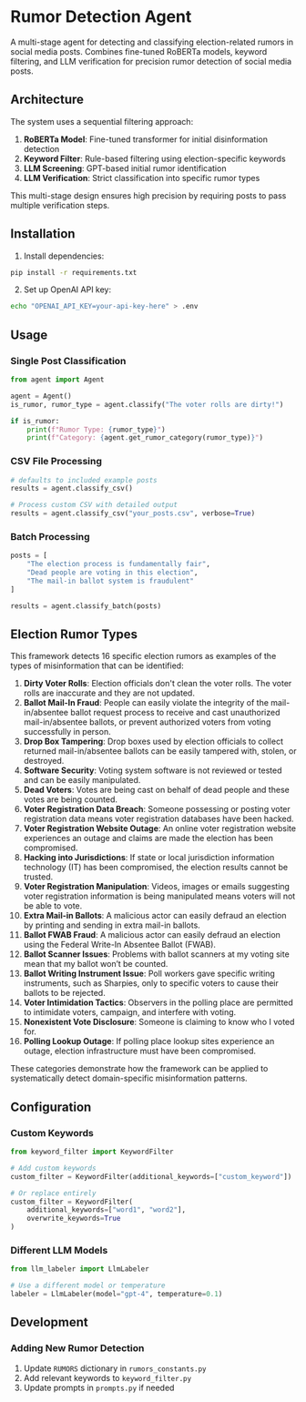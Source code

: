 # Rumor Detection Agent

A multi-stage agent for detecting and classifying election-related rumors in social media posts. Combines fine-tuned RoBERTa models, keyword filtering, and LLM verification for precision rumor detection of social media posts.

## Architecture

The system uses a sequential filtering approach:

1. **RoBERTa Model**: Fine-tuned transformer for initial disinformation detection
2. **Keyword Filter**: Rule-based filtering using election-specific keywords  
3. **LLM Screening**: GPT-based initial rumor identification
4. **LLM Verification**: Strict classification into specific rumor types

This multi-stage design ensures high precision by requiring posts to pass multiple verification steps.

## Installation

1. Install dependencies:
```bash
pip install -r requirements.txt
```

2. Set up OpenAI API key:
```bash
echo "OPENAI_API_KEY=your-api-key-here" > .env
```

## Usage

### Single Post Classification
```python
from agent import Agent

agent = Agent()
is_rumor, rumor_type = agent.classify("The voter rolls are dirty!")

if is_rumor:
    print(f"Rumor Type: {rumor_type}")
    print(f"Category: {agent.get_rumor_category(rumor_type)}")
```

### CSV File Processing
```python
# defaults to included example posts
results = agent.classify_csv()

# Process custom CSV with detailed output
results = agent.classify_csv("your_posts.csv", verbose=True)
```

### Batch Processing
```python
posts = [
    "The election process is fundamentally fair",
    "Dead people are voting in this election",
    "The mail-in ballot system is fraudulent"
]

results = agent.classify_batch(posts)
```


## Election Rumor Types

This framework detects 16 specific election rumors as examples of the types of misinformation that can be identified:

1. **Dirty Voter Rolls**: Election officials don't clean the voter rolls. The voter rolls are inaccurate and they are not updated.
2. **Ballot Mail-In Fraud**: People can easily violate the integrity of the mail-in/absentee ballot request process to receive and cast unauthorized mail-in/absentee ballots, or prevent authorized voters from voting successfully in person.
3. **Drop Box Tampering**: Drop boxes used by election officials to collect returned mail-in/absentee ballots can be easily tampered with, stolen, or destroyed.
4. **Software Security**: Voting system software is not reviewed or tested and can be easily manipulated.
5. **Dead Voters**: Votes are being cast on behalf of dead people and these votes are being counted.
6. **Voter Registration Data Breach**: Someone possessing or posting voter registration data means voter registration databases have been hacked.
7. **Voter Registration Website Outage**: An online voter registration website experiences an outage and claims are made the election has been compromised.
8. **Hacking into Jurisdictions**: If state or local jurisdiction information technology (IT) has been compromised, the election results cannot be trusted.
9. **Voter Registration Manipulation**: Videos, images or emails suggesting voter registration information is being manipulated means voters will not be able to vote.
10. **Extra Mail-in Ballots**: A malicious actor can easily defraud an election by printing and sending in extra mail-in ballots.
11. **Ballot FWAB Fraud**: A malicious actor can easily defraud an election using the Federal Write-In Absentee Ballot (FWAB).
12. **Ballot Scanner Issues**: Problems with ballot scanners at my voting site mean that my ballot won’t be counted.
13. **Ballot Writing Instrument Issue**: Poll workers gave specific writing instruments, such as Sharpies, only to specific voters to cause their ballots to be rejected.
14. **Voter Intimidation Tactics**: Observers in the polling place are permitted to intimidate voters, campaign, and interfere with voting.
15. **Nonexistent Vote Disclosure**: Someone is claiming to know who I voted for.
16. **Polling Lookup Outage**: If polling place lookup sites experience an outage, election infrastructure must have been compromised.

These categories demonstrate how the framework can be applied to systematically detect domain-specific misinformation patterns.

## Configuration

### Custom Keywords

```python
from keyword_filter import KeywordFilter

# Add custom keywords
custom_filter = KeywordFilter(additional_keywords=["custom_keyword"])

# Or replace entirely
custom_filter = KeywordFilter(
    additional_keywords=["word1", "word2"], 
    overwrite_keywords=True
)
```

### Different LLM Models

```python
from llm_labeler import LlmLabeler

# Use a different model or temperature
labeler = LlmLabeler(model="gpt-4", temperature=0.1)
```


## Development

### Adding New Rumor Detection

1. Update `RUMORS` dictionary in `rumors_constants.py`
2. Add relevant keywords to `keyword_filter.py`
3. Update prompts in `prompts.py` if needed
